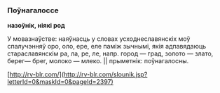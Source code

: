 ### Поўнагалоссе
**назоўнік, ніякі род**

У мовазнаўстве: наяўнасць у словах усходнеславянскіх моў спалучэнняў оро, оло, ере, еле паміж зычнымі, якія адпавядаюць стараславянскім ра, ла, ре, ле, напр. город — град, золото — злато, берег— брег, молоко — млеко. || прыметнік: поўнагалосны.

<a rel="author">[http://rv-blr.com/](http://rv-blr.com/slounik.jsp?letterId=0&maskId=0&pageId=2397)</a>
